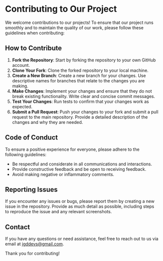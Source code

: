 # Contributing to Our Project

We welcome contributions to our projects! To ensure that our project runs smoothly and to maintain the quality of our work, please follow these guidelines when contributing:

## How to Contribute

1. **Fork the Repository**: Start by forking the repository to your own GitHub account.
2. **Clone Your Fork**: Clone the forked repository to your local machine.
3. **Create a New Branch**: Create a new branch for your changes. Use descriptive names for branches that relate to the changes you are making.
4. **Make Changes**: Implement your changes and ensure that they do not break existing functionality. Write clear and concise commit messages.
5. **Test Your Changes**: Run tests to confirm that your changes work as expected.
6. **Submit a Pull Request**: Push your changes to your fork and submit a pull request to the main repository. Provide a detailed description of the changes and why they are needed.

## Code of Conduct

To ensure a positive experience for everyone, please adhere to the following guidelines:

- Be respectful and considerate in all communications and interactions.
- Provide constructive feedback and be open to receiving feedback.
- Avoid making negative or inflammatory comments.

## Reporting Issues

If you encounter any issues or bugs, please report them by creating a new issue in the repository. Provide as much detail as possible, including steps to reproduce the issue and any relevant screenshots.

## Contact

If you have any questions or need assistance, feel free to reach out to us via email at [jgddevs@gmail.com](mailto:jgddevs@gmail.com).

Thank you for contributing!

